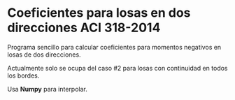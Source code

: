 # Coeficientes para losas en dos direcciones ACI 318-2014

Programa sencillo para calcular coeficientes para momentos negativos en losas de dos direcciones.

Actualmente solo se ocupa del caso #2 para losas con continuidad en todos los bordes.

Usa **Numpy** para interpolar. 